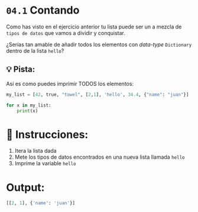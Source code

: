 # `04.1` Contando


Como has visto en el ejercicio anterior tu lista puede ser un a mezcla de
`tipos de datos` que vamos a dividir y conquistar.

¿Serías tan amable de añadir todos los elementos con *data-type* `Dictionary` dentro de la lista `hello`?


## 💡 Pista:

Así es como puedes imprimir TODOS los elementos:

```py
my_list = [42, true, "towel", [2,1], 'hello', 34.4, {"name": "juan"}]

for x in my_list:
    print(x)
```

# 📝 Instrucciones:
1. Itera la lista dada
2. Mete los tipos de datos encontrados en una nueva lista llamada `hello`
3. Imprime la variable `hello`

# Output:

```py
[[2, 1], {'name': 'juan'}]
```
